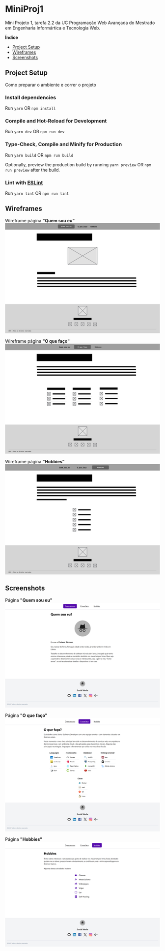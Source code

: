# MiniProj1

Mini Projeto 1, tarefa 2.2 da UC Programação Web Avançada do Mestrado em Engenharia Informártica e Tecnologia Web.

**Índice**

- [Project Setup](#project-setup)
- [Wireframes](#wireframes)
- [Screenshots](#screenshots)

## Project Setup

Como preparar o ambiente e correr o projeto

### Install dependencies

Run `yarn` OR `npm install`

### Compile and Hot-Reload for Development

Run `yarn dev` OR `npm run dev`

### Type-Check, Compile and Minify for Production

Run `yarn build` OR `npm run build`

Optionally, preview the production build by running `yarn preview` OR `npm run preview` after the build.

### Lint with [ESLint](https://eslint.org/)

Run `yarn lint` OR `npm run lint`

## Wireframes

Wireframe página **"Quem sou eu"**
![Wireframe da página "Quem sou eu"](./wireframes/quem-sou-eu.png)

Wireframe página **"O que faço"**
![Wireframe da página "O que faço"](./wireframes/o-que-faco.png)

Wireframe página **"Hobbies"**
![Wireframe da página "Hobbies"](./wireframes/hobbies.png)

## Screenshots

Página **"Quem sou eu"**
![Wireframe da página "Quem sou eu"](./screenshots/quem-sou-eu.png)

Página **"O que faço"**
![Wireframe da página "O que faço"](./screenshots/o-que-faco.png)

Página **"Hobbies"**
![Wireframe da página "Hobbies"](./screenshots/hobbies.png)
